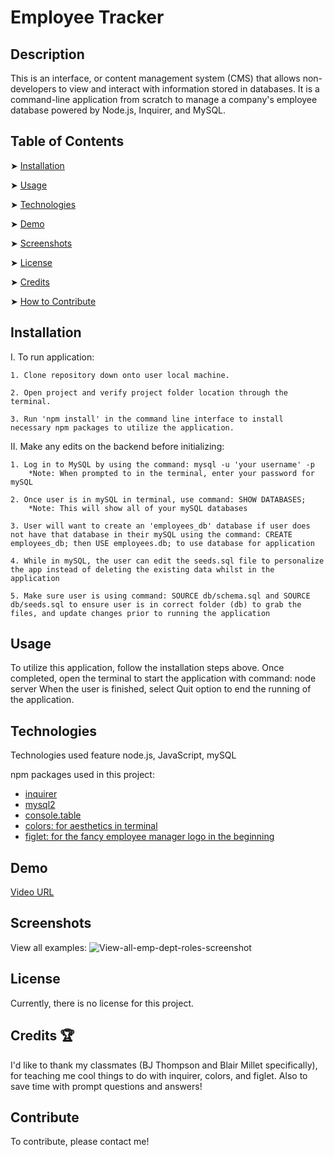 # Employee Tracker

## Description
This is an interface, or content management system (CMS) that allows non-developers to view and interact with information stored in databases. It is a command-line application from scratch to manage a company's employee database powered by Node.js, Inquirer, and MySQL. 

## Table of Contents

➤ [Installation](#installation)

➤ [Usage](#usage)

➤ [Technologies](#technologies)

➤ [Demo](#demo)

➤ [Screenshots](#screenshots)

➤ [License](#license)

➤ [Credits](#credits)

➤ [How to Contribute](#contribute)

## Installation

I. To run application:

    1. Clone repository down onto user local machine.

    2. Open project and verify project folder location through the terminal.

    3. Run 'npm install' in the command line interface to install necessary npm packages to utilize the application.

II. Make any edits on the backend before initializing:

    1. Log in to MySQL by using the command: mysql -u 'your username' -p
        *Note: When prompted to in the terminal, enter your password for mySQL

    2. Once user is in mySQL in terminal, use command: SHOW DATABASES;
        *Note: This will show all of your mySQL databases

    3. User will want to create an 'employees_db' database if user does not have that database in their mySQL using the command: CREATE employees_db; then USE employees.db; to use database for application

    4. While in mySQL, the user can edit the seeds.sql file to personalize the app instead of deleting the existing data whilst in the application

    5. Make sure user is using command: SOURCE db/schema.sql and SOURCE db/seeds.sql to ensure user is in correct folder (db) to grab the files, and update changes prior to running the application

## Usage

To utilize this application, follow the installation steps above. Once completed, open the terminal to start the application with command: node server
When the user is finished, select Quit option to end the running of the application.

## Technologies
Technologies used feature node.js, JavaScript, mySQL

npm packages used in this project:

- [inquirer](https://www.npmjs.com/package/inquirer)
- [mysql2](https://www.npmjs.com/package/mysql2)
- [console.table](https://www.npmjs.com/package/console.table)
- [colors: for aesthetics in terminal](https://www.npmjs.com/package/colors)
- [figlet: for the fancy employee manager logo in the beginning](https://www.npmjs.com/package/figlet)

## Demo

[Video URL](https://drive.google.com/file/d/1bNbZfx3KNyAmu-2_Ho1tkzAFUhq4Si3a/view?usp=sharing)

## Screenshots

View all examples:
![View-all-emp-dept-roles-screenshot](https://user-images.githubusercontent.com/117237641/227391943-0c8e47ec-e0de-4589-8f7c-60b46e23794a.png)


## License

Currently, there is no license for this project.

## Credits 🏆

I'd like to thank my classmates (BJ Thompson and Blair Millet specifically), for teaching me cool things to do with inquirer, colors, and figlet. Also to save time with prompt questions and answers!

## Contribute

To contribute, please contact me!